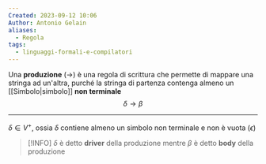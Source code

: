 ```yaml
---
Created: 2023-09-12 10:06
Author: Antonio Gelain
aliases:
  - Regola
tags:
  - linguaggi-formali-e-compilatori
---
```


Una **produzione** ($\rightarrow$) è una regola di scrittura che permette di mappare una stringa ad un'altra, purché la stringa di partenza contenga almeno un [[Simbolo|simbolo]] **non terminale**
$$\delta \rightarrow \beta$$

---

$\delta \in V^{+}$, ossia $\delta$ contiene almeno un simbolo non terminale e non è vuota ($\epsilon$)

>[!INFO] $\delta$ è detto **driver** della produzione mentre $\beta$ è detto **body** della produzione